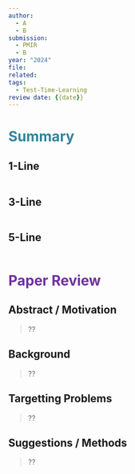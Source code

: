 ```yaml
---
author:
  - A
  - B
submission:
  - PMIR
  - B
year: "2024"
file: 
related: 
tags:
  - Test-Time-Learning
review date: {{date}}
---
```

# <font color="#31859b">Summary</font>

## 1-Line

```
```
## 3-Line

```
```
## 5-Line

```
```


# <font color="#7030a0">Paper Review</font>

## Abstract / Motivation

> ??

## Background

> ??

## Targetting Problems

> ??

## Suggestions / Methods

> ??


